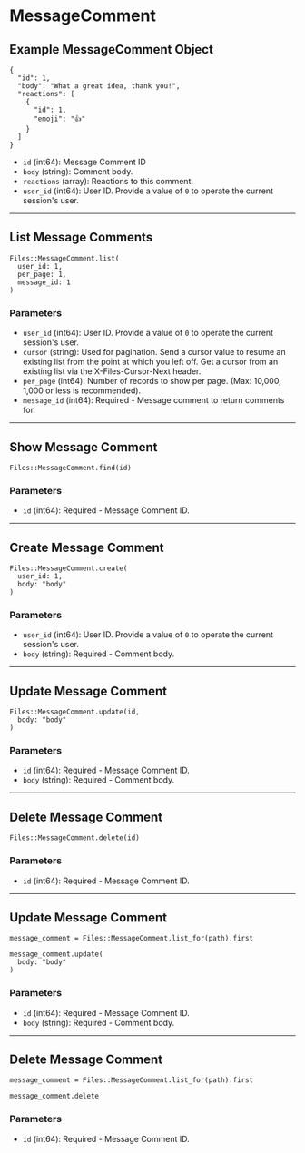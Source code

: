 # MessageComment

## Example MessageComment Object

```
{
  "id": 1,
  "body": "What a great idea, thank you!",
  "reactions": [
    {
      "id": 1,
      "emoji": "👍"
    }
  ]
}
```

* `id` (int64): Message Comment ID
* `body` (string): Comment body.
* `reactions` (array): Reactions to this comment.
* `user_id` (int64): User ID.  Provide a value of `0` to operate the current session's user.


---

## List Message Comments

```
Files::MessageComment.list(
  user_id: 1, 
  per_page: 1, 
  message_id: 1
)
```

### Parameters

* `user_id` (int64): User ID.  Provide a value of `0` to operate the current session's user.
* `cursor` (string): Used for pagination.  Send a cursor value to resume an existing list from the point at which you left off.  Get a cursor from an existing list via the X-Files-Cursor-Next header.
* `per_page` (int64): Number of records to show per page.  (Max: 10,000, 1,000 or less is recommended).
* `message_id` (int64): Required - Message comment to return comments for.


---

## Show Message Comment

```
Files::MessageComment.find(id)
```

### Parameters

* `id` (int64): Required - Message Comment ID.


---

## Create Message Comment

```
Files::MessageComment.create(
  user_id: 1, 
  body: "body"
)
```

### Parameters

* `user_id` (int64): User ID.  Provide a value of `0` to operate the current session's user.
* `body` (string): Required - Comment body.


---

## Update Message Comment

```
Files::MessageComment.update(id, 
  body: "body"
)
```

### Parameters

* `id` (int64): Required - Message Comment ID.
* `body` (string): Required - Comment body.


---

## Delete Message Comment

```
Files::MessageComment.delete(id)
```

### Parameters

* `id` (int64): Required - Message Comment ID.


---

## Update Message Comment

```
message_comment = Files::MessageComment.list_for(path).first

message_comment.update(
  body: "body"
)
```

### Parameters

* `id` (int64): Required - Message Comment ID.
* `body` (string): Required - Comment body.


---

## Delete Message Comment

```
message_comment = Files::MessageComment.list_for(path).first

message_comment.delete
```

### Parameters

* `id` (int64): Required - Message Comment ID.
